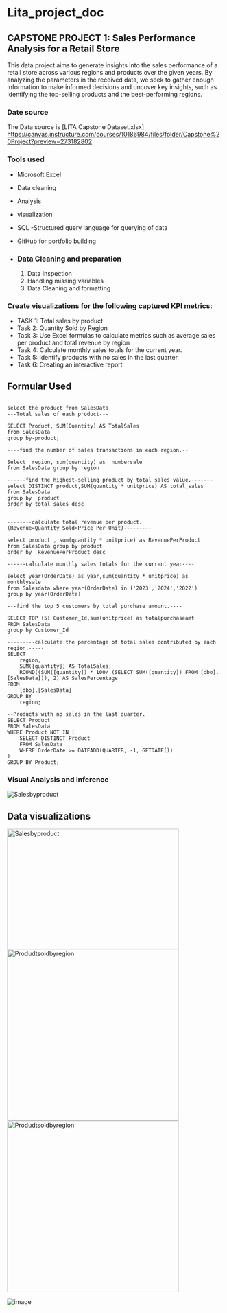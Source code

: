 # Lita_project_doc

## CAPSTONE PROJECT 1: Sales Performance Analysis for a Retail Store
This data project aims to generate insights into the sales performance of a retail store across various regions and products over the given years. By analyzing the parameters in the received data, we seek to gather enough information to make informed decisions and uncover key insights, such as identifying the top-selling products and the best-performing regions.

### Date source 
The Data source is [LITA Capstone Dataset.xlsx] https://canvas.instructure.com/courses/10186984/files/folder/Capstone%20Project?preview=273182802

###  Tools used
 - Microsoft Excel
- Data cleaning
- Analysis
- visualization
- SQL -Structured query language for querying of data
- GitHub for portfolio building

- ### Data Cleaning and preparation
  1. Data Inspection
  2. Handling missing variables
  3. Data Cleaning and formatting
 

###  Create visualizations for the following captured KPI metrics:

- TASK 1: Total sales by product
- Task 2:  Quantity Sold by Region
- Task 3:  Use Excel formulas to calculate metrics such as average sales per product and total revenue by region
- Task 4: Calculate monthly sales totals for the current year.
- Task 5: Identify products with no sales in the last quarter.
- Task 6: Creating an interactive report

## Formular Used
```  select * from SalesData

select the product from SalesData
---Total sales of each product---

SELECT Product, SUM(Quantity) AS TotalSales
from SalesData
group by-product;

----find the number of sales transactions in each region.--

Select  region, sum(quantity) as  numbersale
from SalesData group by region

------find the highest-selling product by total sales value.-------
select DISTINCT product,SUM(quantity * unitprice) AS total_sales
from SalesData
group by  product
order by total_sales desc


--------calculate total revenue per product.(Revenue=Quantity Sold×Price Per Unit)---------

select product , sum(quantity * unitprice) as RevenuePerProduct
from SalesData group by product  
order by  RevenuePerProduct desc

------calculate monthly sales totals for the current year----

select year(OrderDate) as year,sum(quantity * unitprice) as monthlysale 
from Salesdata where year(OrderDate) in ('2023','2024','2022')
group by year(OrderDate)

---find the top 5 customers by total purchase amount.----

SELECT TOP (5) Customer_Id,sum(unitprice) as totalpurchaseamt
FROM SalesData
group by Customer_Id

---------calculate the percentage of total sales contributed by each region.-----
SELECT 
    region,
    SUM([quantity]) AS TotalSales,
    ROUND((SUM([quantity]) * 100/ (SELECT SUM([quantity]) FROM [dbo].[SalesData])), 2) AS SalesPercentage
FROM 
    [dbo].[SalesData]
GROUP BY 
    region;

--Products with no sales in the last quarter.
SELECT Product
FROM SalesData
WHERE Product NOT IN (
    SELECT DISTINCT Product
    FROM SalesData
    WHERE OrderDate >= DATEADD(QUARTER, -1, GETDATE()) 
)
GROUP BY Product;
 ```

### Visual Analysis and inference
<img src="https://github.com/user-attachments/assets/e68ed583-0b0d-4759-8fc1-0750e698f805" alt="Salesbyproduct" />

## Data visualizations
<img src="https://github.com/user-attachments/assets/8982e377-88b2-4f64-be50-17dad7de8803" alt="Salesbyproduct" width="400" height="280"/> 
<img src="https://github.com/user-attachments/assets/5ab8c94a-fb05-4b33-8996-4b4c5765313c" alt="Produdtsoldbyregion" width="400"/>
<img src="https://github.com/user-attachments/assets/f5342bae-f5f1-486b-96b2-4fb7b7024645" alt="Produdtsoldbyregion" width="400"/>

![image](https://github.com/user-attachments/assets/7eff68ed-367e-4b6f-bfd8-66009567f55c)






 
